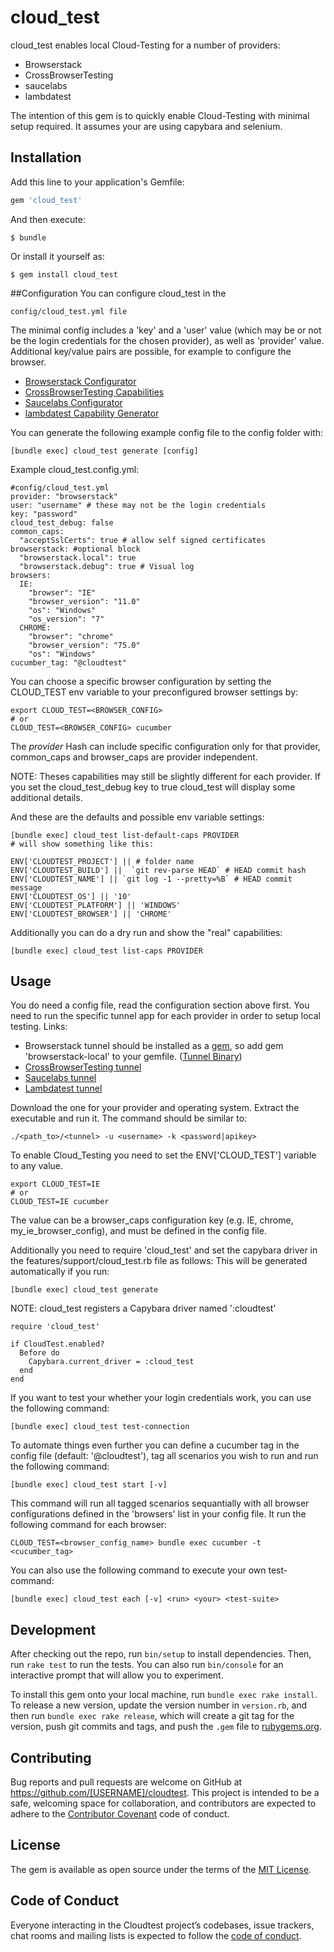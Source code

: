 # cloud_test

cloud_test enables local Cloud-Testing for a number of providers:
- Browserstack
- CrossBrowserTesting
- saucelabs
- lambdatest

The intention of this gem is to quickly enable Cloud-Testing with minimal setup required.
It assumes your are using capybara and selenium.

## Installation

Add this line to your application's Gemfile:

```ruby
gem 'cloud_test'
```

And then execute:

    $ bundle

Or install it yourself as:

    $ gem install cloud_test
##Configuration
You can configure cloud_test in the

    config/cloud_test.yml file 
    
The minimal config includes a 'key' and a 'user' value (which may be or not be
 the login credentials for the chosen provider), as well
as 'provider' value. 
 Additional key/value pairs are possible, for example to configure the browser.

- [Browserstack Configurator](https://www.browserstack.com/automate/capabilities)
- [CrossBrowserTesting Capabilities](https://help.crossbrowsertesting.com/selenium-testing/getting-started/crossbrowsertesting-automation-capabilities/)
- [Saucelabs Configurator](https://wiki.saucelabs.com/display/DOCS/Platform+Configurator#/)
- [lambdatest Capability Generator](https://www.lambdatest.com/capabilities-generator/)

You can generate the following example config file to the config folder with:

    [bundle exec] cloud_test generate [config]
    
Example cloud_test.config.yml:

    #config/cloud_test.yml 
    provider: "browserstack"
    user: "username" # these may not be the login credentials
    key: "password"
    cloud_test_debug: false
    common_caps:
      "acceptSslCerts": true # allow self signed certificates
    browserstack: #optional block
      "browserstack.local": true
      "browserstack.debug": true # Visual log
    browsers:
      IE:
        "browser": "IE"
        "browser_version": "11.0"
        "os": "Windows"
        "os_version": "7"
      CHROME:
        "browser": "chrome"
        "browser_version": "75.0"
        "os": "Windows"
    cucumber_tag: "@cloudtest"

You can choose a specific browser configuration by setting the CLOUD_TEST 
env variable to your preconfigured browser settings by:
    
    export CLOUD_TEST=<BROWSER_CONFIG>
    # or
    CLOUD_TEST=<BROWSER_CONFIG> cucumber
The _provider_ Hash can include specific configuration only for that provider,
 common_caps and browser_caps are provider independent. 
 
 NOTE: Theses capabilities may still be slightly different for each provider.
If you set the cloud_test_debug key to true cloud_test will display some additional
details.
 
And these are the defaults and possible env variable settings:

    [bundle exec] cloud_test list-default-caps PROVIDER
    # will show something like this:

    ENV['CLOUDTEST_PROJECT'] || # folder name
    ENV['CLOUDTEST_BUILD'] ||  `git rev-parse HEAD` # HEAD commit hash
    ENV['CLOUDTEST_NAME'] || `git log -1 --pretty=%B` # HEAD commit message
    ENV['CLOUDTEST_OS'] || '10'
    ENV['CLOUDTEST_PLATFORM'] || 'WINDOWS'
    ENV['CLOUDTEST_BROWSER'] || 'CHROME'
    
Additionally you can do a dry run and show the "real" capabilities:

    [bundle exec] cloud_test list-caps PROVIDER
          
## Usage
You do need a config file, read the configuration section above first.
You need to run the specific tunnel app for each provider in order to setup local testing.
Links:

- Browserstack tunnel should be installed as a 
[gem](https://github.com/browserstack/browserstack-local-ruby),
 so add gem 'browserstack-local' to your gemfile. ([Tunnel Binary](https://s3.amazonaws.com/browserStack/browserstack-local/BrowserStackLocal-linux-x64))
- [CrossBrowserTesting tunnel](https://github.com/crossbrowsertesting/cbt-tunnel-nodejs/releases)
- [Saucelabs tunnel](https://wiki.saucelabs.com/display/DOCS/Setting+Up+Sauce+Connect+Proxy)
- [Lambdatest tunnel](https://s3.amazonaws.com/lambda-tunnel/LT_Linux.zip)

Download the one for your provider and operating system.
Extract the executable and run it. The command should be similar to:

    ./<path_to>/<tunnel> -u <username> -k <password|apikey>

To enable Cloud_Testing you need to set the ENV['CLOUD_TEST'] variable to any value. 

    export CLOUD_TEST=IE
    # or
    CLOUD_TEST=IE cucumber 
The value can be a browser_caps configuration key (e.g. IE, chrome, my_ie_browser_config), and must be defined in the config file.


Additionally you need to require 'cloud_test' and set the capybara driver in the
 features/support/cloud_test.rb file as follows:
 This will be generated automatically if you run:
 
    [bundle exec] cloud_test generate
 
NOTE: cloud_test registers a Capybara driver named ':cloudtest'

    require 'cloud_test'
 
    if CloudTest.enabled?
      Before do
        Capybara.current_driver = :cloud_test
      end
    end

If you want to test your whether your login credentials work, you can use the
following command:

    [bundle exec] cloud_test test-connection
    
To automate things even further you can define a cucumber tag in the config file 
(default: '@cloudtest'), tag all scenarios you wish to run and run the following command:

    [bundle exec] cloud_test start [-v]
This command will run all tagged scenarios sequantially with all browser configurations
defined in the 'browsers' list in your config file. It run the following command for each browser:

    CLOUD_TEST=<browser_config_name> bundle exec cucumber -t <cucumber_tag>
You can also use the following command to execute your own test-command:

    [bundle exec] cloud_test each [-v] <run> <your> <test-suite> 

    
## Development

After checking out the repo, run `bin/setup` to install dependencies. Then, run `rake test` to run the tests. You can also run `bin/console` for an interactive prompt that will allow you to experiment.

To install this gem onto your local machine, run `bundle exec rake install`. To release a new version, update the version number in `version.rb`, and then run `bundle exec rake release`, which will create a git tag for the version, push git commits and tags, and push the `.gem` file to [rubygems.org](https://rubygems.org).

## Contributing

Bug reports and pull requests are welcome on GitHub at https://github.com/[USERNAME]/cloudtest. This project is intended to be a safe, welcoming space for collaboration, and contributors are expected to adhere to the [Contributor Covenant](http://contributor-covenant.org) code of conduct.

## License

The gem is available as open source under the terms of the [MIT License](https://opensource.org/licenses/MIT).

## Code of Conduct

Everyone interacting in the Cloudtest project’s codebases, issue trackers, chat rooms and mailing lists is expected to follow the [code of conduct](https://github.com/[USERNAME]/cloudtest/blob/master/CODE_OF_CONDUCT.md).
